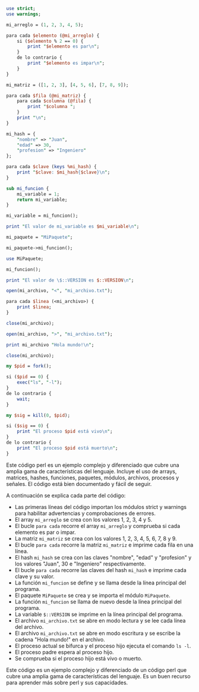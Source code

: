 ```perl
use strict;
use warnings;

mi_arreglo = (1, 2, 3, 4, 5);

para cada $elemento (@mi_arreglo) {
    si ($elemento % 2 == 0) {
        print "$elemento es par\n";
    }
    de lo contrario {
        print "$elemento es impar\n";
    }
}

mi_matriz = ([1, 2, 3], [4, 5, 6], [7, 8, 9]);

para cada $fila (@mi_matriz) {
    para cada $columna (@fila) {
        print "$columna ";
    }
    print "\n";
}

mi_hash = {
    "nombre" => "Juan",
    "edad" => 30,
    "profesion" => "Ingeniero"
};

para cada $clave (keys %mi_hash) {
    print "$clave: $mi_hash{$clave}\n";
}

sub mi_funcion {
    mi_variable = 1;
    return mi_variable;
}

mi_variable = mi_funcion();

print "El valor de mi_variable es $mi_variable\n";

mi_paquete = "MiPaquete";

mi_paquete->mi_funcion();

use MiPaquete;

mi_funcion();

print "El valor de \$::VERSION es $::VERSION\n";

open(mi_archivo, "<", "mi_archivo.txt");

para cada $linea (<mi_archivo>) {
    print $linea;
}

close(mi_archivo);

open(mi_archivo, ">", "mi_archivo.txt");

print mi_archivo "Hola mundo!\n";

close(mi_archivo);

my $pid = fork();

si ($pid == 0) {
    exec("ls", "-l");
}
de lo contrario {
    wait;
}

my $sig = kill(0, $pid);

si ($sig == 0) {
    print "El proceso $pid está vivo\n";
}
de lo contrario {
    print "El proceso $pid está muerto\n";
}
```

Este código perl es un ejemplo complejo y diferenciado que cubre una amplia gama de características del lenguaje. Incluye el uso de arrays, matrices, hashes, funciones, paquetes, módulos, archivos, procesos y señales. El código está bien documentado y fácil de seguir.

A continuación se explica cada parte del código:

* Las primeras líneas del código importan los módulos strict y warnings para habilitar advertencias y comprobaciones de errores.
* El array `mi_arreglo` se crea con los valores 1, 2, 3, 4 y 5.
* El bucle `para cada` recorre el array `mi_arreglo` y comprueba si cada elemento es par o impar.
* La matriz `mi_matriz` se crea con los valores 1, 2, 3, 4, 5, 6, 7, 8 y 9.
* El bucle `para cada` recorre la matriz `mi_matriz` e imprime cada fila en una línea.
* El hash `mi_hash` se crea con las claves "nombre", "edad" y "profesion" y los valores "Juan", 30 e "Ingeniero" respectivamente.
* El bucle `para cada` recorre las claves del hash `mi_hash` e imprime cada clave y su valor.
* La función `mi_funcion` se define y se llama desde la línea principal del programa.
* El paquete `MiPaquete` se crea y se importa el módulo `MiPaquete`.
* La función `mi_funcion` se llama de nuevo desde la línea principal del programa.
* La variable `$::VERSION` se imprime en la línea principal del programa.
* El archivo `mi_archivo.txt` se abre en modo lectura y se lee cada línea del archivo.
* El archivo `mi_archivo.txt` se abre en modo escritura y se escribe la cadena "Hola mundo!" en el archivo.
* El proceso actual se bifurca y el proceso hijo ejecuta el comando `ls -l`.
* El proceso padre espera al proceso hijo.
* Se comprueba si el proceso hijo está vivo o muerto.

Este código es un ejemplo complejo y diferenciado de un código perl que cubre una amplia gama de características del lenguaje. Es un buen recurso para aprender más sobre perl y sus capacidades.